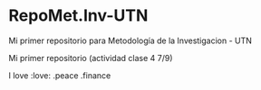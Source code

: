 # RepoMet.Inv-UTN
Mi primer repositorio para Metodología de la Investigacion - UTN

Mi primer repositorio (actividad clase 4 7/9)

I love :love: .peace .finance
